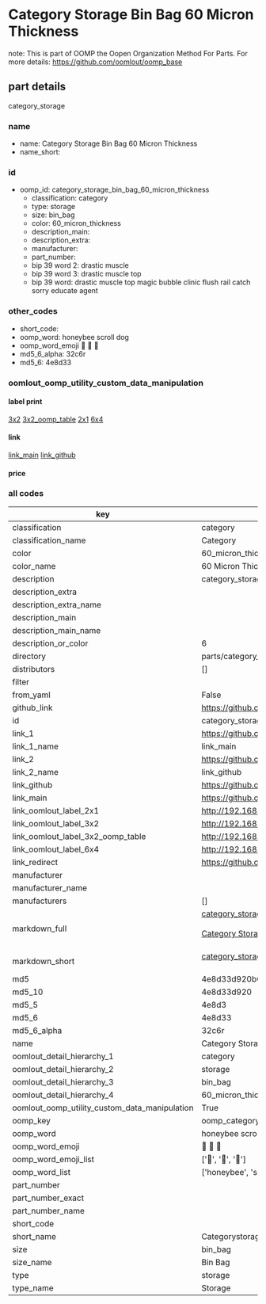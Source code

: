 # Category Storage Bin Bag 60 Micron Thickness  

note: This is part of OOMP the Oopen Organization Method For Parts. For more details: https://github.com/oomlout/oomp_base

##  part details
  



category_storage



### name
* name: Category Storage Bin Bag 60 Micron Thickness
* name_short: 
### id
* oomp_id: category_storage_bin_bag_60_micron_thickness
  * classification: category
  * type: storage
  * size: bin_bag
  * color: 60_micron_thickness
  * description_main: 
  * description_extra: 
  * manufacturer: 
  * part_number: 
  * bip 39 word 2: drastic muscle
  * bip 39 word 3: drastic muscle top
  * bip 39 word: drastic muscle top magic bubble clinic flush rail catch sorry educate agent

### other_codes
* short_code: 
* oomp_word: honeybee scroll dog
* oomp_word_emoji :honeybee: :scroll: :dog:
* md5_6_alpha: 32c6r
* md5_6: 4e8d33






### oomlout_oomp_utility_custom_data_manipulation
#### label print
[3x2](http://192.168.1.245:1112/?label=oomp%2032c6r)
[3x2_oomp_table](http://192.168.1.108:1112/?label=oomp%2032c6r)
[2x1](http://192.168.1.242:1112/?label=oomp%2032c6r)
[6x4](http://192.168.1.55:1112/?label=oomp%2032c6r)    

#### link

[link_main](https://github.com/oomlout/oomlout_oomp_version_1_messy/tree/main/parts/category_storage_bin_bag_60_micron_thickness) [link_github](https://github.com/oomlout/oomlout_oomp_version_1_messy/tree/main/parts/category_storage_bin_bag_60_micron_thickness)                             

#### price







### all codes 
| key | value |  
| --- | --- |  
| classification | category |  
| classification_name | Category |  
| color | 60_micron_thickness |  
| color_name | 60 Micron Thickness |  
| description | category_storage |  
| description_extra |  |  
| description_extra_name |  |  
| description_main |  |  
| description_main_name |  |  
| description_or_color | 6  |  
| directory | parts/category_storage_bin_bag_60_micron_thickness |  
| distributors | [] |  
| filter |  |  
| from_yaml | False |  
| github_link | https://github.com/oomlout/oomlout_oomp_part_src/tree/main/parts/category_storage_bin_bag_60_micron_thickness |  
| id | category_storage_bin_bag_60_micron_thickness |  
| link_1 | https://github.com/oomlout/oomlout_oomp_version_1_messy/tree/main/parts/category_storage_bin_bag_60_micron_thickness |  
| link_1_name | link_main |  
| link_2 | https://github.com/oomlout/oomlout_oomp_version_1_messy/tree/main/parts/category_storage_bin_bag_60_micron_thickness |  
| link_2_name | link_github |  
| link_github | https://github.com/oomlout/oomlout_oomp_version_1_messy/tree/main/parts/category_storage_bin_bag_60_micron_thickness |  
| link_main | https://github.com/oomlout/oomlout_oomp_version_1_messy/tree/main/parts/category_storage_bin_bag_60_micron_thickness |  
| link_oomlout_label_2x1 | http://192.168.1.242:1112/?label=oomp%2032c6r |  
| link_oomlout_label_3x2 | http://192.168.1.245:1112/?label=oomp%2032c6r |  
| link_oomlout_label_3x2_oomp_table | http://192.168.1.108:1112/?label=oomp%2032c6r |  
| link_oomlout_label_6x4 | http://192.168.1.55:1112/?label=oomp%2032c6r |  
| link_redirect | https://github.com/oomlout/oomlout_oomp_version_1_messy/tree/main/parts/category_storage_bin_bag_60_micron_thickness |  
| manufacturer |  |  
| manufacturer_name |  |  
| manufacturers | [] |  
| markdown_full | [category_storage_bin_bag_60_micron_thickness](none)<br>[](none)<br>[Category Storage Bin Bag 60 Micron Thickness](none)<br><br> |  
| markdown_short | [category_storage_bin_bag_60_micron_thickness](none)<br><br> |  
| md5 | 4e8d33d920b0eb38ac8ea85dc9e46212 |  
| md5_10 | 4e8d33d920 |  
| md5_5 | 4e8d3 |  
| md5_6 | 4e8d33 |  
| md5_6_alpha | 32c6r |  
| name | Category Storage Bin Bag 60 Micron Thickness |  
| oomlout_detail_hierarchy_1 | category |  
| oomlout_detail_hierarchy_2 | storage |  
| oomlout_detail_hierarchy_3 | bin_bag |  
| oomlout_detail_hierarchy_4 | 60_micron_thickness |  
| oomlout_oomp_utility_custom_data_manipulation | True |  
| oomp_key | oomp_category_storage_bin_bag_60_micron_thickness |  
| oomp_word | honeybee scroll dog |  
| oomp_word_emoji | :honeybee: :scroll: :dog: |  
| oomp_word_emoji_list | [':honeybee:', ':scroll:', ':dog:'] |  
| oomp_word_list | ['honeybee', 'scroll', 'dog'] |  
| part_number |  |  
| part_number_exact |  |  
| part_number_name |  |  
| short_code |  |  
| short_name | Categorystorage |  
| size | bin_bag |  
| size_name | Bin Bag |  
| type | storage |  
| type_name | Storage |  
